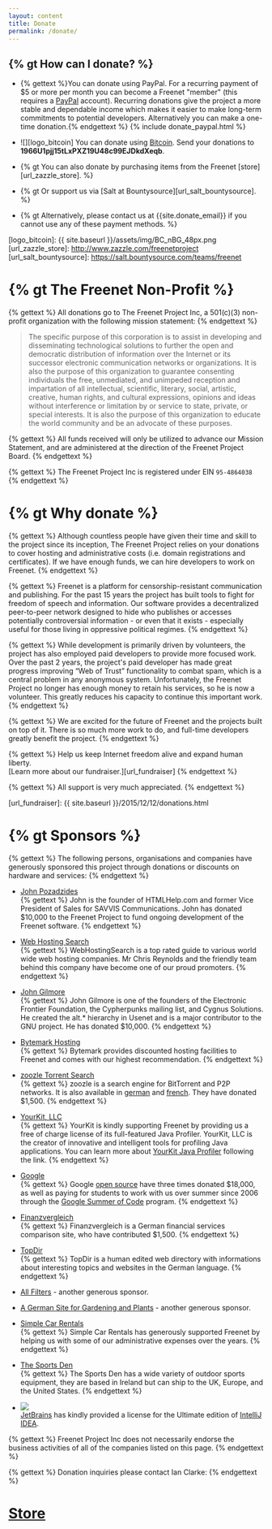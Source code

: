 ```yaml
---
layout: content
title: Donate
permalink: /donate/
---
```


## {% gt How can I donate? %}

* {% gettext %}You can donate using PayPal. For a recurring payment of $5 or more per month you can become a Freenet "member" (this requires a [PayPal](https://www.paypal.com/) account).
    Recurring donations give the project a more stable and dependable income which makes it easier to make long-term commitments to potential developers.
    Alternatively you can make a one-time donation.{% endgettext %}
    {% include donate_paypal.html %}

* ![][logo_bitcoin]
You can donate using [Bitcoin][url_bitcoin].
Send your donations to **1966U1pjj15tLxPXZ19U48c99EJDkdXeqb**.

* {% gt You can also donate by purchasing items from the Freenet [store][url_zazzle_store]. %}

* {% gt Or support us via [Salt at Bountysource][url_salt_bountysource]. %}

* {% gt Alternatively, please contact us at {{site.donate_email}} if you cannot use any of these payment methods. %}

[url_bitcoin]: http://www.bitcoin.org/
[logo_bitcoin]: {{ site.baseurl }}/assets/img/BC_nBG_48px.png
[url_zazzle_store]: http://www.zazzle.com/freenetproject
[url_salt_bountysource]: https://salt.bountysource.com/teams/freenet

# {% gt The Freenet Non-Profit %}
{% gettext %}
All donations go to The Freenet Project Inc, a 501(c)(3) non-profit organization with the following mission statement:
{% endgettext %}

> The specific purpose of this corporation is to assist in developing and
> disseminating technological solutions to further the open and democratic
> distribution of information over the Internet or its successor electronic
> communication networks or organizations. It is also the purpose of this
> organization to guarantee consenting individuals the free, unmediated,
> and unimpeded reception and impartation of all intellectual, scientific,
> literary, social, artistic, creative, human rights, and cultural
> expressions, opinions and ideas without interference or limitation by or
> service to state, private, or special interests. It is also the purpose of
> this organization to educate the world community and be an advocate of
> these purposes.

{% gettext %}
All funds received will only be utilized to advance our Mission Statement, and
are administered at the direction of the Freenet Project Board.
{% endgettext %}

{% gettext %}
The Freenet Project Inc is registered under EIN `95-4864038`
{% endgettext %}

# {% gt Why donate %}

{% gettext %}
Although countless people have given their time and skill to the project since its inception, 
The Freenet Project relies on your donations to cover hosting and administrative costs 
(i.e. domain registrations and certificates).
If we have enough funds, we can hire developers to work on Freenet.
{% endgettext %}

{% gettext %}
Freenet is a platform for censorship-resistant communication and publishing. 
For the past 15 years the project has built tools to fight for freedom of speech and information. 
Our software provides a decentralized peer-to-peer network
designed to hide who publishes or accesses potentially controversial 
information - or even that it exists - especially useful
for those living in oppressive political regimes.
{% endgettext %}

{% gettext %}
While development is primarily driven by volunteers, 
the project has also employed paid developers to provide more focused work. 
Over the past 2 years, the project's paid developer has made great progress 
improving “Web of Trust” functionality to combat spam,
which is a central problem in any anonymous system. 
Unfortunately, the Freenet Project no longer has enough money to retain his services, 
so he is now a volunteer. This greatly reduces his capacity to continue this important work.
{% endgettext %}

{% gettext %}
We are excited for the future of Freenet and the projects built on top of it. 
There is so much more work to do, and full-time developers greatly benefit the project.
{% endgettext %}

{% gettext %}
Help us keep Internet freedom alive and expand human liberty.  
[Learn more about our fundraiser.][url_fundraiser]
{% endgettext %}

{% gettext %}
All support is very much appreciated.
{% endgettext %}

[url_fundraiser]: {{ site.baseurl }}/2015/12/12/donations.html

# {% gt Sponsors %}

{% gettext %}
The following persons, organisations and companies have generously sponsored
this project through donations or discounts on hardware and services:
{% endgettext %}

* [John Pozadzides][url_john_pozadzides]  
{% gettext %}
John is the founder of HTMLHelp.com and former Vice President of Sales for SAVVIS Communications.
John has donated $10,000 to the Freenet Project to fund ongoing development of the Freenet software.
{% endgettext %}

* [Web Hosting Search][url_web_hosting_search]  
{% gettext %}
WebHostingSearch is a top rated guide to various world wide web hosting companies.
Mr Chris Reynolds and the friendly team behind this company have become one of our proud promoters.
{% endgettext %}

* [John Gilmore][url_john_gilmore]  
{% gettext %}
John Gilmore is one of the founders of the Electronic Frontier Foundation, the Cypherpunks mailing list, and Cygnus Solutions.
He created the alt.* hierarchy in Usenet and is a major contributor to the GNU project.
He has donated $10,000.
{% endgettext %}

* [Bytemark Hosting][url_bytemark_hosting]  
{% gettext %}
Bytemark provides discounted hosting facilities to Freenet and comes with our highest recommendation.
{% endgettext %}

* [zoozle Torrent Search][url_zoozle]  
{% gettext %}
zoozle is a search engine for BitTorrent and P2P networks.
It is also available in [german][url_zoozle_german] and [french][url_zoozle_french].
They have donated $1,500.
{% endgettext %}

* [YourKit, LLC][url_yourkit]  
{% gettext %}
YourKit is kindly supporting Freenet by providing us a free of charge license of its full-featured Java Profiler.
YourKit, LLC is the creator of innovative and intelligent tools for profiling Java applications.
You can learn more about [YourKit Java Profiler][url_yourkit_profiler] following the link.
{% endgettext %}

* [Google][url_google]  
{% gettext %}
Google [open source][url_google_opensource] have three times donated $18,000, as well as paying for students to work with us over summer since 2006 through the [Google Summer of Code][url_google_soc] program.
{% endgettext %}

* [Finanzvergleich][url_finanzvergleich]  
{% gettext %}
Finanzvergleich is a German financial services comparison site, who have contributed $1,500.
{% endgettext %}

* [TopDir][url_topdir]  
{% gettext %}
TopDir is a human edited web directory with informations about interesting topics and websites in the German language.
{% endgettext %}

* [All Filters][url_allfilters] - another generous sponsor.

* [A German Site for Gardening and Plants][url_gartenheinz] - another generous sponsor.

* [Simple Car Rentals][url_simple_carrentals]  
{% gettext %}
Simple Car Rentals has generously supported Freenet by helping us with some of our administrative expenses over the years.
{% endgettext %}

* [The Sports Den][url_sportsden]  
{% gettext %}
The Sports Den has a wide variety of outdoor sports equipment, they are based in Ireland but can ship to the UK, Europe, and the United States.
{% endgettext %}

* ![][logo_intellij_idea]  
[JetBrains][url_jetbrains] has kindly provided a license for the Ultimate edition of [IntelliJ IDEA][url_intellij_idea].

{% gettext %}
Freenet Project Inc does not necessarily endorse the business activities of all of the companies listed on this page.
{% endgettext %}

{% gettext %}
Donation inquiries please contact Ian Clarke: <span class="e-mail" data-user="etanod" data-website="gro.tcejorpteneerf"></span>
{% endgettext %}

[url_john_pozadzides]: http://onemansblog.com/
[url_web_hosting_search]: http://www.webhostingsearch.com/
[url_john_gilmore]: http://www.toad.com/gnu/
[url_bytemark_hosting]: http://bytemark.co.uk/
[url_zoozle]: http://www.zoozle.org/
[url_zoozle_german]: http://www.zoozle.net/ "deutsche Torrent Suchmaschine"
[url_zoozle_french]: http://www.zoozle.biz/ "le moteur français de recherche pour BitTorrent"
[url_yourkit]: http://www.yourkit.com/
[url_yourkit_profiler]: http://www.yourkit.com/java/profiler/index.jsp
[url_google]: http://www.google.com/
[url_google_opensource]: http://code.google.com/
[url_google_soc]: http://code.google.com/soc/
[url_finanzvergleich]: http://www.finanzvergleich.de
[url_topdir]: http://www.topdir.de "Top Directory"
[url_allfilters]: http://www.allfilters.com/
[url_gartenheinz]: http://www.gartenheinz.de
[url_simple_carrentals]: http://www.simple-carrentals.com/
[url_sportsden]: http://www.sportsden.ie/
[logo_intellij_idea]: assets/img/logo_intellij_idea.png
[url_jetbrains]: https://www.jetbrains.com
[url_intellij_idea]: https://www.jetbrains.com/idea

# [Store](http://www.zazzle.com/freenetproject)

